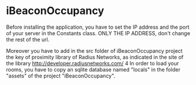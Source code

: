 iBeaconOccupancy
================
Before installing the application, you have to set the IP address and the port of your server in the Constants class. ONLY THE IP ADDRESS, don't change the rest of the url.

Moreover you have to add in the src folder of iBeaconOccupancy project the key of proximity library of Radius Networks, as indicated in the site of the library 
http://developer.radiusnetworks.com/
4
In order to load your rooms, you have to copy an sqlite database named "locals" in the folder "assets" of the project "iBeaconOccupancy".